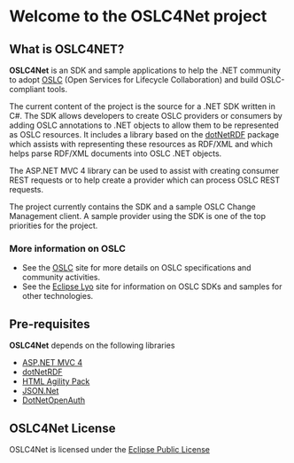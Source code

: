 # Welcome to the OSLC4Net project

## What is OSLC4NET?

**OSLC4Net** is an SDK and sample applications to help the .NET community to adopt [OSLC](http://open-services.net) (Open Services for Lifecycle Collaboration) and build OSLC-compliant tools.  

The current content of the project is the source for a .NET SDK written in C#. The SDK allows developers to create OSLC providers or consumers by adding OSLC annotations to .NET objects to allow them to be represented as OSLC resources. It includes a library based on the [dotNetRDF](https://dotnetrdf.codeplex.com/) package which assists with representing these resources as RDF/XML and which helps parse RDF/XML documents into OSLC .NET objects.  

The ASP.NET MVC 4 library can be used to assist with creating consumer REST requests or to help create a provider which can process OSLC REST requests.  

The project currently contains the SDK and a sample OSLC Change Management client. A sample provider using the SDK is one of the top priorities for the project.  

### More information on OSLC

*   See the [OSLC](http://open-services.net/) site for more details on OSLC specifications and community activities.
*   See the [Eclipse Lyo](http://eclipse.org/lyo) site for information on OSLC SDKs and samples for other technologies.

## Pre-requisites

**OSLC4Net** depends on the following libraries  

*   [ASP.NET MVC 4](http://www.asp.net/whitepapers/mvc4-release-notes)
*   [dotNetRDF](https://dotnetrdf.codeplex.com/)
*   [HTML Agility Pack](https://htmlagilitypack.codeplex.com/)
*   [JSON.Net](http://json.codeplex.com/)
*   [DotNetOpenAuth](http://dotnetopenauth.net/)

## OSLC4Net License

OSLC4Net is licensed under the [Eclipse Public License](LICENSE)  
